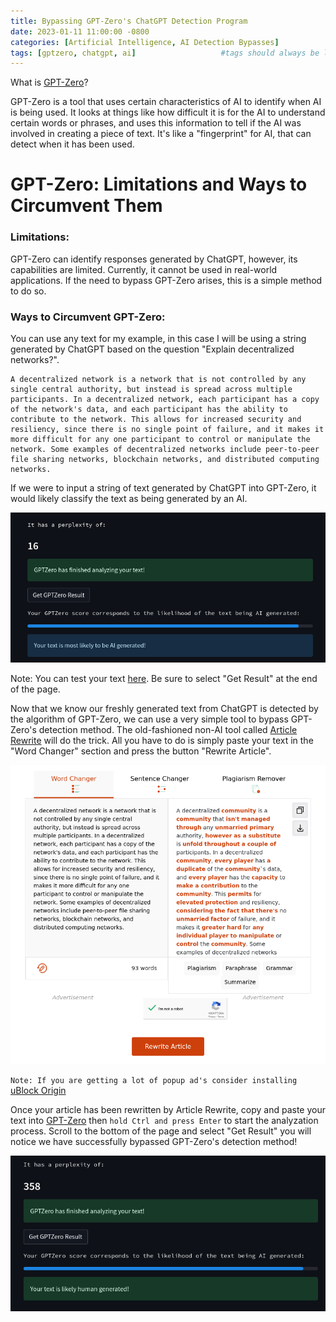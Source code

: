 ```yaml
---
title: Bypassing GPT-Zero's ChatGPT Detection Program
date: 2023-01-11 11:00:00 -0800
categories: [Artificial Intelligence, AI Detection Bypasses]
tags: [gptzero, chatgpt, ai]                   #tags should always be lowercase
---
```


What is [GPT-Zero](https://gptzero.me/)?

GPT-Zero is a tool that uses certain characteristics of AI to identify when AI is being used. It looks at things like how difficult it is for the AI to understand certain words or phrases, and uses this information to tell if the AI was involved in creating a piece of text. It's like a "fingerprint" for AI, that can detect when it has been used.

# GPT-Zero: Limitations and Ways to Circumvent Them

### **Limitations:**

GPT-Zero can identify responses generated by ChatGPT, however, its capabilities are limited. Currently, it cannot be used in real-world applications. If the need to bypass GPT-Zero arises, this is a simple method to do so.

### **Ways to Circumvent GPT-Zero**:

You can use any text for my example, in this case I will be using a string generated by ChatGPT based on the question "Explain decentralized networks?".

~~~
A decentralized network is a network that is not controlled by any single central authority, but instead is spread across multiple participants. In a decentralized network, each participant has a copy of the network's data, and each participant has the ability to contribute to the network. This allows for increased security and resiliency, since there is no single point of failure, and it makes it more difficult for any one participant to control or manipulate the network. Some examples of decentralized networks include peer-to-peer file sharing networks, blockchain networks, and distributed computing networks.
~~~

If we were to input a string of text generated by ChatGPT into GPT-Zero, it would likely classify the text as being generated by an AI. 

![GPTZero output](/assets/img/bypass%20gptzero/first%20result.png)

Note: You can test your text [here](https://etedward-gptzero-main-zqgfwb.streamlit.app/). Be sure to select "Get Result" at the end of the page.

Now that we know our freshly generated text from ChatGPT is detected by the algorithm of GPT-Zero, we can use a very simple tool to bypass GPT-Zero's detection method. The old-fashioned non-AI tool called [Article Rewrite](https://www.articlerewriter.net/) will do the trick. All you have to do is simply paste your text in the "Word Changer" section and press the button "Rewrite Article". 

![Article rewrite demo](/assets/img/bypass%20gptzero/rewrite%20article.png)

`Note: If you are getting a lot of popup ad's consider installing` [uBlock Origin](https://ublockorigin.com/)

Once your article has been rewritten by Article Rewrite, copy and paste your text into [GPT-Zero](https://etedward-gptzero-main-zqgfwb.streamlit.app/) then `hold Ctrl and press Enter` to start the analyzation process. Scroll to the bottom of the page and select "Get Result" you will notice we have successfully bypassed GPT-Zero's detection method!

![GPTZero new output](/assets/img/bypass%20gptzero/second%20result.png)